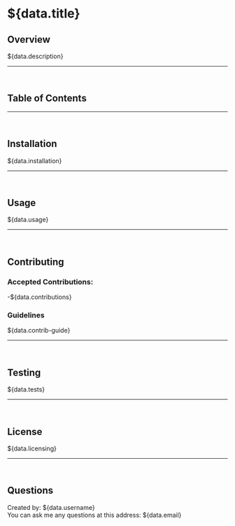 # ${data.title}

## Overview
${data.description}
<hr>
<br>

## Table of Contents
<hr>
<br>

## Installation
${data.installation}
<hr>
<br>

## Usage
${data.usage}
<hr>
<br>

## Contributing

### Accepted Contributions:
-${data.contributions}
<br>

### Guidelines
${data.contrib-guide}
<hr>
<br>

## Testing
${data.tests}
<hr>
<br>

## License
${data.licensing}
<hr>
<br>

## Questions
Created by: ${data.username} <br>
You can ask me any questions at this address: ${data.email}


